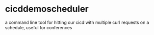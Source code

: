 # cicddemoscheduler
a command line tool for hitting our cicd with multiple curl requests on a schedule, useful for conferences

